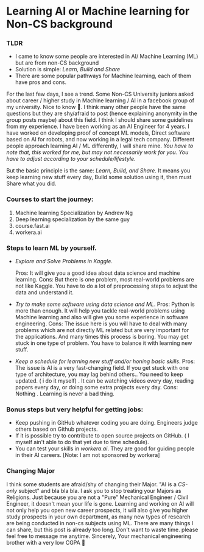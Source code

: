 # Learning AI or Machine learning for Non-CS background

### TLDR
- I came to know some people are interested in AI/ Machine Learning (ML) but are from non-CS background
- Solution is simple: *Learn, Build and Share*
- There are some popular pathways for Machine learning, each of them have pros and cons.

For the last few days, I see a trend. Some Non-CS University juniors asked about career / higher study in Machine learning / AI in a facebook group of my university. Nice to know 🙂. I think many other people have the same questions but they are shy/afraid to post (hence explaining anonymity in the group posts maybe) about this field. I think I should share some guidelines from my experience. I have been working as an AI Engineer for 4 years. I have worked on developing proof of concept ML models, Direct software based on AI for robots, and now working in a legal tech company. Different people approach learning AI / ML differently, I will share mine.
*You have to note that, this worked for me, but may not necessarily work for you. You have to adjust according to your schedule/lifestyle*. 

But the basic principle is the same: *Learn, Build, and Share*. It means you keep learning new stuff every day, Build some solution using it, then must Share what you did.

### Courses to start the journey:
1) Machine learning Specialization by Andrew Ng
2) Deep learning specialization by the same guy
3) course.fast.ai
4) workera.ai

### Steps to learn ML by yourself.
- *Explore and Solve Problems in Kaggle*.
  
  Pros: It will give you a good idea about data science and machine learning.
  Cons: But there is one problem, most real-world problems are not like Kaggle. You have to do a lot of preprocessing steps to adjust the data and understand it.
- *Try to make some software using data science and ML*.
  Pros: Python is more than enough. It will help you tackle real-world problems using Machine learning and also will give you some experience in software engineering.
  Cons: The issue here is you will have to deal with many problems which are not directly ML related but are very important for the applications. And many times this process is boring. You may get stuck in one type of problem. You have to balance it with learning new stuff.
- *Keep a schedule for learning new stuff and/or honing basic skills*.
  Pros: The issue is AI is a very fast-changing field. If you get stuck with one type of architecture, you may lag behind others.. You need to keep updated. ( i do it myself) . It can be watching videos every day, reading papers every day, or doing some extra projects every day.
  Cons: Nothing . Learning is never a bad thing.
  
### Bonus steps but very helpful for getting jobs:
-  Keep pushing in GitHub whatever coding you are doing. Engineers judge others based on Github projects.
-  If it is possible try to contribute to open source projects on GitHub. ( I myself ain't able to do that yet due to time schedule).
-  You can test your skills in *workera.ai*. They are good for guiding people in their AI careers. [Note: I am not sponsored by workera]

### Changing Major

I think some students are afraid/shy of changing their Major. "AI is a *CS-only* subject" and bla bla bla. I ask you to stop treating your Majors as Religions. Just because you are not a "Pure" Mechanical Engineer / Civil Engineer, it doesn't mean your life is gone. Learning and working on AI will not only help you open new career prospects, it will also give you higher study prospects in your own department, as many new types of research are being conducted in non-cs subjects using ML.
There are many things I can share, but this post is already too long. Don't want to waste time. please feel free to message me anytime.
Sincerely,
Your mechanical engineering brother with a very low CGPA 🙂
